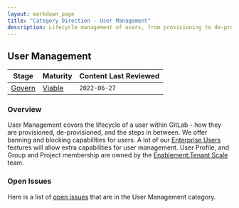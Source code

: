 ```yaml
---
layout: markdown_page
title: "Category Direction - User Management"
description: Lifecycle management of users, from provisioning to de-provisioning and everything in between
---
```



## User Management

| **Stage** | **Maturity** | **Content Last Reviewed** |
| --- | --- | --- |
| [Govern](/direction/security/#govern) | [Viable](/direction/#maturity) | `2022-06-27` |

### Overview

User Management covers the lifecycle of a user within GitLab - how they are provisioned, de-provisioned, and the steps in between. We offer banning and blocking capabilities for users. A lot of our [Enterprise Users](https://gitlab.com/groups/gitlab-org/-/epics/4786) features will allow extra capabilities for user management. User Profile, and Group and Project membership are owned by the [Enablement:Tenant Scale](https://about.gitlab.com/direction/enablement/tenant-scale/organization/) team.

### Open Issues

Here is a list of [open issues](https://gitlab.com/gitlab-org/gitlab/-/issues/?sort=created_date&state=opened&label_name%5B%5D=Category%3AUser%20Management&first_page_size=20) that are in the User Management category.


